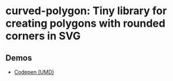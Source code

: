 # curved-polygon: Tiny library for creating polygons with rounded corners in SVG


## Demos

- [Codepen (UMD)](https://codepen.io/shreshthmohan/pen/mdpqaPY)
